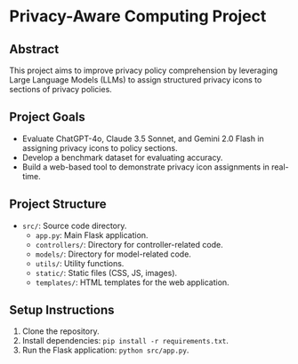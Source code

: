 # Privacy-Aware Computing Project

## Abstract
This project aims to improve privacy policy comprehension by leveraging Large Language Models (LLMs) to assign structured privacy icons to sections of privacy policies.

## Project Goals
- Evaluate ChatGPT-4o, Claude 3.5 Sonnet, and Gemini 2.0 Flash in assigning privacy icons to policy sections.
- Develop a benchmark dataset for evaluating accuracy.
- Build a web-based tool to demonstrate privacy icon assignments in real-time.

## Project Structure
- `src/`: Source code directory.
  - `app.py`: Main Flask application.
  - `controllers/`: Directory for controller-related code.
  - `models/`: Directory for model-related code.
  - `utils/`: Utility functions.
  - `static/`: Static files (CSS, JS, images).
  - `templates/`: HTML templates for the web application.

## Setup Instructions
1. Clone the repository.
2. Install dependencies: `pip install -r requirements.txt`.
3. Run the Flask application: `python src/app.py`.
